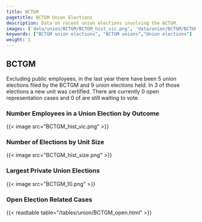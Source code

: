```yaml
---
title: BCTGM
pagetitle: BCTGM Union Elections
description: Data on recent union elections involving the BCTGM.
images: ['data/union/BCTGM/BCTGM_hist_vic.png', 'data/union/BCTGM/BCTGM_hist_size.png', 'data/union/BCTGM/BCTGM_10.png']
keywords: ["BCTGM union elections", "BCTGM unions","Union elections"]
weight: 1
---
```

##  BCTGM

Excluding public employees, in the last year there have been 5 union elections filed by the BCTGM and 9 union elections held. In 3 of those elections a new unit was certified. There are currently 0 open representation cases and 0 of are still waiting to vote.

### Number Employees in a Union Election by Outcome
{{< image src="BCTGM_hist_vic.png" >}}

### Number of Elections by Unit Size
{{< image src="BCTGM_hist_size.png" >}}

### Largest Private Union Elections
{{< image src="BCTGM_10.png" >}}

### Open Election Related Cases
{{< readtable table="/tables/union/BCTGM_open.html" >}}

